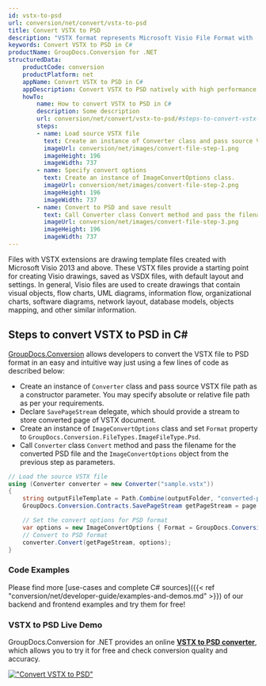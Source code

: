 ```yaml
---
id: vstx-to-psd
url: conversion/net/convert/vstx-to-psd
title: Convert VSTX to PSD
description: "VSTX format represents Microsoft Visio File Format with .vstx extension. Learn how to convert VSTX to PSD file programmatically in C# language using GroupDocs.Conversion for .NET library."
keywords: Convert VSTX to PSD in C#
productName: GroupDocs.Conversion for .NET
structuredData:
    productCode: conversion
    productPlatform: net
    appName: Convert VSTX to PSD in C#
    appDescription: Convert VSTX to PSD natively with high performance using C# language and server side GroupDocs.Conversion for .NET APIs, without the use of any software like Microsoft or Open Office.
    howTo:
        name: How to convert VSTX to PSD in C# 
        description: Some description
        url: conversion/net/convert/vstx-to-psd/#steps-to-convert-vstx-to-psd-in-c
        steps:
        - name: Load source VSTX file 
          text: Create an instance of Converter class and pass source VSTX file path as a constructor parameter. You may specify absolute or relative file path as per your requirements. 
          imageUrl: conversion/net/images/convert-file-step-1.png
          imageHeight: 196
          imageWidth: 737
        - name: Specify convert options 
          text: Create an instance of ImageConvertOptions class.
          imageUrl: conversion/net/images/convert-file-step-2.png
          imageHeight: 196
          imageWidth: 737
        - name: Convert to PSD and save result 
          text: Call Converter class Convert method and pass the filename for the converted HTML file and the ImageConvertOptions object from the previous step as parameters.
          imageUrl: conversion/net/images/convert-file-step-3.png
          imageHeight: 196
          imageWidth: 737
---
```


Files with VSTX extensions are drawing template files created with Microsoft Visio 2013 and above. These VSTX files provide a starting point for creating Visio drawings, saved as VSDX files, with default layout and settings. In general, Visio files are used to create drawings that contain visual objects, flow charts, UML diagrams, information flow, organizational charts, software diagrams, network layout, database models, objects mapping, and other similar information.

## Steps to convert VSTX to PSD in C#

[GroupDocs.Conversion](https://products.groupdocs.com/conversion/net) allows developers to convert the VSTX file to PSD format in an easy and intuitive way just using a few lines of code as described below:

* Create an instance of `Converter` class and pass source VSTX file path as a constructor parameter. You may specify absolute or relative file path as per your requirements. 
* Declare `SavePageStream` delegate, which should provide a stream to store converted page of VSTX document.
* Create an instance of `ImageConvertOptions` class and set `Format` property to `GroupDocs.Conversion.FileTypes.ImageFileType.Psd`.
* Call `Converter` class `Convert` method and pass the filename for the converted PSD file and the `ImageConvertOptions` object from the previous step as parameters.

```csharp
// Load the source VSTX file
using (Converter converter = new Converter("sample.vstx"))
{
    string outputFileTemplate = Path.Combine(outputFolder, "converted-page-{0}.psd");
    GroupDocs.Conversion.Contracts.SavePageStream getPageStream = page => new FileStream(string.Format(outputFileTemplate, page), FileMode.Create);

    // Set the convert options for PSD format
    var options = new ImageConvertOptions { Format = GroupDocs.Conversion.FileTypes.ImageFileType.Psd };   
    // Convert to PSD format
    converter.Convert(getPageStream, options);
}
```

### Code Examples

Please find more [use-cases and complete C# sources]({{< ref "conversion/net/developer-guide/examples-and-demos.md" >}}) of our backend and frontend examples and try them for free!

### VSTX to PSD Live Demo

GroupDocs.Conversion for .NET provides an online [**VSTX to PSD converter**](https://products.groupdocs.app/conversion/vstx-to-psd), which allows you to try it for free and check conversion quality and accuracy.

[!["Convert VSTX to PSD"](conversion/net/images/convert-to-psd/convert-vstx-to-psd.png)](https://products.groupdocs.app/conversion/vstx-to-psd)